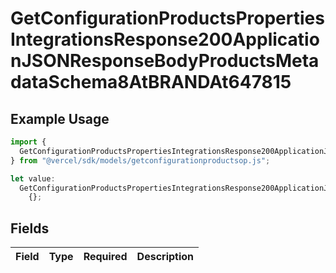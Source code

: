 # GetConfigurationProductsPropertiesIntegrationsResponse200ApplicationJSONResponseBodyProductsMetadataSchema8AtBRANDAt647815

## Example Usage

```typescript
import {
  GetConfigurationProductsPropertiesIntegrationsResponse200ApplicationJSONResponseBodyProductsMetadataSchema8AtBRANDAt647815,
} from "@vercel/sdk/models/getconfigurationproductsop.js";

let value:
  GetConfigurationProductsPropertiesIntegrationsResponse200ApplicationJSONResponseBodyProductsMetadataSchema8AtBRANDAt647815 =
    {};
```

## Fields

| Field       | Type        | Required    | Description |
| ----------- | ----------- | ----------- | ----------- |